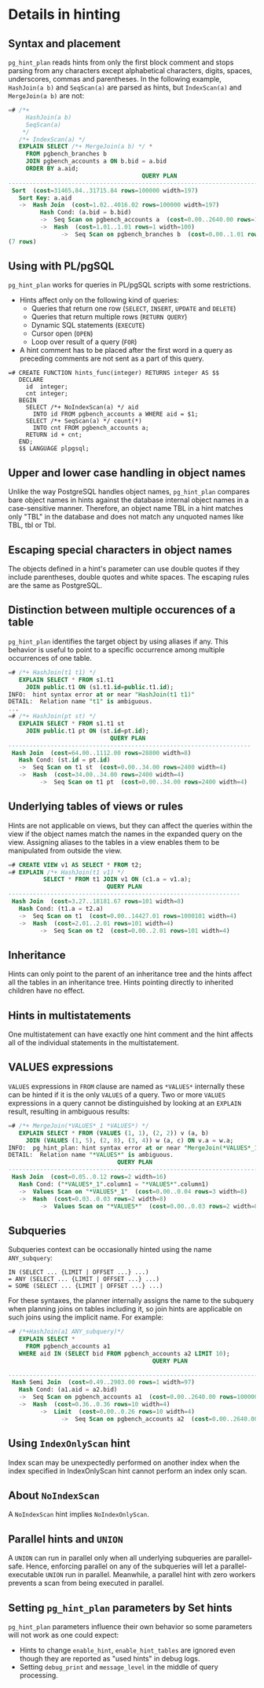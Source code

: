 # Details in hinting

## Syntax and placement

`pg_hint_plan` reads hints from only the first block comment and stops parsing
from any characters except alphabetical characters, digits, spaces,
underscores, commas and parentheses.  In the following example,
`HashJoin(a b)` and `SeqScan(a)` are parsed as hints, but `IndexScan(a)` and
`MergeJoin(a b)` are not:

```sql
=# /*+
     HashJoin(a b)
     SeqScan(a)
    */
   /*+ IndexScan(a) */
   EXPLAIN SELECT /*+ MergeJoin(a b) */ *
     FROM pgbench_branches b
     JOIN pgbench_accounts a ON b.bid = a.bid
     ORDER BY a.aid;
                                      QUERY PLAN
---------------------------------------------------------------------------------------
 Sort  (cost=31465.84..31715.84 rows=100000 width=197)
   Sort Key: a.aid
   ->  Hash Join  (cost=1.02..4016.02 rows=100000 width=197)
         Hash Cond: (a.bid = b.bid)
         ->  Seq Scan on pgbench_accounts a  (cost=0.00..2640.00 rows=100000 width=97)
         ->  Hash  (cost=1.01..1.01 rows=1 width=100)
               ->  Seq Scan on pgbench_branches b  (cost=0.00..1.01 rows=1 width=100)
(7 rows)
```

## Using with PL/pgSQL

`pg_hint_plan` works for queries in PL/pgSQL scripts with some restrictions.

-   Hints affect only on the following kind of queries:
    -   Queries that return one row (`SELECT`, `INSERT`, `UPDATE` and `DELETE`)
    -   Queries that return multiple rows (`RETURN QUERY`)
    -   Dynamic SQL statements (`EXECUTE`)
    -   Cursor open (`OPEN`)
    -   Loop over result of a query (`FOR`)
-   A hint comment has to be placed after the first word in a query as
    preceding comments are not sent as a part of this query.


```plpgsql
=# CREATE FUNCTION hints_func(integer) RETURNS integer AS $$
   DECLARE
     id  integer;
     cnt integer;
   BEGIN
     SELECT /*+ NoIndexScan(a) */ aid
       INTO id FROM pgbench_accounts a WHERE aid = $1;
     SELECT /*+ SeqScan(a) */ count(*)
       INTO cnt FROM pgbench_accounts a;
     RETURN id + cnt;
   END;
   $$ LANGUAGE plpgsql;
```

## Upper and lower case handling in object names

Unlike the way PostgreSQL handles object names, `pg_hint_plan` compares bare
object names in hints against the database internal object names in a
case-sensitive manner.  Therefore, an object name TBL in a hint matches
only "TBL" in the database and does not match any unquoted names like
TBL, tbl or Tbl.

## Escaping special characters in object names

The objects defined in a hint's parameter can use double quotes if they
include parentheses, double quotes and white spaces.  The escaping rules are
the same as PostgreSQL.

## Distinction between multiple occurences of a table

`pg_hint_plan` identifies the target object by using aliases if any.  This
behavior is useful to point to a specific occurrence among multiple
occurrences of one table.

```sql
=# /*+ HashJoin(t1 t1) */
   EXPLAIN SELECT * FROM s1.t1
     JOIN public.t1 ON (s1.t1.id=public.t1.id);
INFO:  hint syntax error at or near "HashJoin(t1 t1)"
DETAIL:  Relation name "t1" is ambiguous.
...
=# /*+ HashJoin(pt st) */
   EXPLAIN SELECT * FROM s1.t1 st
     JOIN public.t1 pt ON (st.id=pt.id);
                             QUERY PLAN
---------------------------------------------------------------------
 Hash Join  (cost=64.00..1112.00 rows=28800 width=8)
   Hash Cond: (st.id = pt.id)
   ->  Seq Scan on t1 st  (cost=0.00..34.00 rows=2400 width=4)
   ->  Hash  (cost=34.00..34.00 rows=2400 width=4)
         ->  Seq Scan on t1 pt  (cost=0.00..34.00 rows=2400 width=4)
```

## Underlying tables of views or rules

Hints are not applicable on views, but they can affect the queries within the
view if the object names match the names in the expanded query on the view.
Assigning aliases to the tables in a view enables them to be manipulated
from outside the view.

```sql
=# CREATE VIEW v1 AS SELECT * FROM t2;
=# EXPLAIN /*+ HashJoin(t1 v1) */
          SELECT * FROM t1 JOIN v1 ON (c1.a = v1.a);
                            QUERY PLAN
------------------------------------------------------------------
 Hash Join  (cost=3.27..18181.67 rows=101 width=8)
   Hash Cond: (t1.a = t2.a)
   ->  Seq Scan on t1  (cost=0.00..14427.01 rows=1000101 width=4)
   ->  Hash  (cost=2.01..2.01 rows=101 width=4)
         ->  Seq Scan on t2  (cost=0.00..2.01 rows=101 width=4)
```

## Inheritance

Hints can only point to the parent of an inheritance tree and the hints affect
all the tables in an inheritance tree.  Hints pointing directly to inherited
children have no effect.

## Hints in multistatements

One multistatement can have exactly one hint comment and the hint affects all
of the individual statements in the multistatement.

## VALUES expressions

`VALUES` expressions in `FROM` clause are named as `*VALUES*` internally these
can be hinted if it is the only `VALUES` of a query.  Two or more `VALUES`
expressions in a query cannot be distinguished by looking at an `EXPLAIN` result,
resulting in ambiguous results:

```sql
=# /*+ MergeJoin(*VALUES*_1 *VALUES*) */
   EXPLAIN SELECT * FROM (VALUES (1, 1), (2, 2)) v (a, b)
     JOIN (VALUES (1, 5), (2, 8), (3, 4)) w (a, c) ON v.a = w.a;
INFO:  pg_hint_plan: hint syntax error at or near "MergeJoin(*VALUES*_1 *VALUES*) "
DETAIL:  Relation name "*VALUES*" is ambiguous.
                               QUERY PLAN
-------------------------------------------------------------------------
 Hash Join  (cost=0.05..0.12 rows=2 width=16)
   Hash Cond: ("*VALUES*_1".column1 = "*VALUES*".column1)
   ->  Values Scan on "*VALUES*_1"  (cost=0.00..0.04 rows=3 width=8)
   ->  Hash  (cost=0.03..0.03 rows=2 width=8)
         ->  Values Scan on "*VALUES*"  (cost=0.00..0.03 rows=2 width=8)
```

## Subqueries

Subqueries context can be occasionally hinted using the name `ANY_subquery`:

    IN (SELECT ... {LIMIT | OFFSET ...} ...)
    = ANY (SELECT ... {LIMIT | OFFSET ...} ...)
    = SOME (SELECT ... {LIMIT | OFFSET ...} ...)

For these syntaxes, the planner internally assigns the name to the subquery
when planning joins on tables including it, so join hints are applicable on
such joins using the implicit name.  For example:

```sql
=# /*+HashJoin(a1 ANY_subquery)*/
   EXPLAIN SELECT *
     FROM pgbench_accounts a1
   WHERE aid IN (SELECT bid FROM pgbench_accounts a2 LIMIT 10);
                                         QUERY PLAN

---------------------------------------------------------------------------------------------
 Hash Semi Join  (cost=0.49..2903.00 rows=1 width=97)
   Hash Cond: (a1.aid = a2.bid)
   ->  Seq Scan on pgbench_accounts a1  (cost=0.00..2640.00 rows=100000 width=97)
   ->  Hash  (cost=0.36..0.36 rows=10 width=4)
         ->  Limit  (cost=0.00..0.26 rows=10 width=4)
               ->  Seq Scan on pgbench_accounts a2  (cost=0.00..2640.00 rows=100000 width=4)
```

## Using `IndexOnlyScan` hint

Index scan may be unexpectedly performed on another index when the index
specified in IndexOnlyScan hint cannot perform an index only scan.

## About `NoIndexScan`

A `NoIndexScan` hint implies `NoIndexOnlyScan`.

## Parallel hints and `UNION`

A `UNION` can run in parallel only when all underlying subqueries are
parallel-safe.  Hence, enforcing parallel on any of the subqueries will let a
parallel-executable `UNION` run in parallel.  Meanwhile, a parallel hint with
zero workers prevents a scan from being executed in parallel.

## Setting `pg_hint_plan` parameters by Set hints

`pg_hint_plan` parameters influence their own behavior so some parameters
will not work as one could expect:

-   Hints to change `enable_hint`, `enable_hint_tables` are ignored even though
    they are reported as "used hints" in debug logs.
-   Setting `debug_print` and `message_level` in the middle of query processing.
